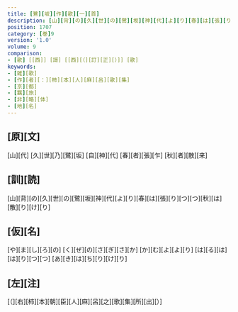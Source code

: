 ```yaml
---
title: [鷺][坂][作][歌][一][首]
description: [山][背][の][久][世][の][鷺][坂][神][代][よ][り][春][は][張][り][つ][つ][秋][は][散][り][け][り]
position: 1707
category: [巻]9
version: '1.0'
volume: 9
comparison:
- [歌] [[西]] [謌] [[西][（][訂][正][）]] [歌]
keywords:
- [雑][歌]
- [作][者][：][柿][本][人][麻][呂][歌][集]
- [京][都]
- [羈][旅]
- [非][略][体]
- [地][名]
---
```


## [原][文]

[山][代] [久][世][乃][鷺][坂] [自][神][代] [春][者][張][乍] [秋][者][散][来]

## [訓][読]

[山][背][の][久][世][の][鷺][坂][神][代][よ][り][春][は][張][り][つ][つ][秋][は][散][り][け][り]

## [仮][名]

[や][ま][し][ろ][の] [く][ぜ][の][さ][ぎ][さ][か] [か][む][よ][よ][り] [は][る][は][は][り][つ][つ] [あ][き][は][ち][り][け][り]

## [左][注]

[（][右][柿][本][朝][臣][人][麻][呂][之][歌][集][所][出][）]
